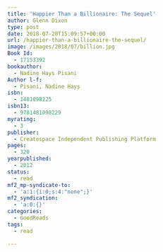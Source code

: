 ```yaml
---
title: 'Happier Than a Billionaire: The Sequel'
author: Glenn Dixon
type: post
date: 2018-07-28T15:09:57+00:00
url: /happier-than-a-billionaire-the-sequel/
image: /images/2018/07/billion.jpg
Book Id:
  - 17153392
bookauthor:
  - Nadine Hays Pisani
Author l-f:
  - Pisani, Nadine Hays
isbn:
  - 1481098225
isbn13:
  - 9781481098229
myrating:
  - 3
publisher:
  - Createspace Independent Publishing Platform
pages:
  - 320
yearpublished:
  - 2012
status:
  - read
mf2_mp-syndicate-to:
  - 'a:1:{i:0;s:4:"none";}'
mf2_syndication:
  - 'a:0:{}'
categories:
  - GoodReads
tags:
  - read

---
```

